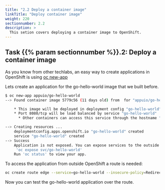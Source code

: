 ```yaml
---
title: "2.2 Deploy a container image"
linkTitle: "Deploy container image"
weight: 220
sectionnumber: 2.2
description: >
  This setion covers deploying a container image to OpenShift.
---
```


## Task {{% param sectionnumber %}}.2: Deploy a container image

As you know from other techlabs, an easy way to create applications in OpenShift is using [oc new-app](https://docs.openshift.com/container-platform/latest/cli_reference/openshift_cli/developer-cli-commands.html#new-app)

Lets create an application for the go-hello-world image that we built before.

```bash
$ oc new-app appuio/go-hello-world
--> Found container image 5779c56 (11 days old) from  for "appuio/go-hello-world:latest"

    * This image will be deployed in deployment config "go-hello-world"
    * Port 8080/tcp will be load balanced by service "go-hello-world"
      * Other containers can access this service through the hostname "go-hello-world"

--> Creating resources ...
    deploymentconfig.apps.openshift.io "go-hello-world" created
    service "go-hello-world" created
--> Success
    Application is not exposed. You can expose services to the outside world by executing one or more of the commands below:
     'oc expose svc/go-hello-world'
    Run 'oc status' to view your app.
```

To access the application from outside OpenShift a route is needed:

```bash
oc create route edge --service=go-hello-world --insecure-policy=Redirect
```

Now you can test the go-hello-world application over the route.
